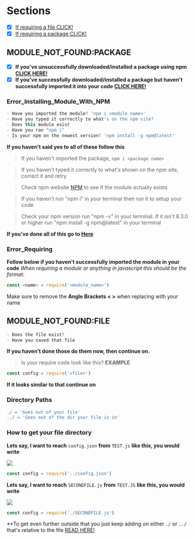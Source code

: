 # Sections
- [x] [If requiring a file CLICK!](#MODULE_NOT_FOUNDFILE)
- [x] [If requiring a package CLICK!](#MODULE_NOT_FOUNDPACKAGE)

## MODULE_NOT_FOUND:PACKAGE
- [x] **If you've unsuccessfully downloaded/installed a package using npm [CLICK HERE!](#Error_Installing_Module_With_NPM)**
- [x] **If you've successfully downloaded/installed a package but haven't successfully imported it into your code [CLICK HERE!](#Error_Requiring)**

### Error_Installing_Module_With_NPM
```javascript
- Have you imported the module? 'npm i <module name>'
- Have you typed it correctly to what's on the npm site?
- Does this module exist
- Have you ran "npm i"
- Is your npm on the newest version? 'npm install -g npm@latest'
```
**If you haven't said yes to all of these follow this**

> If you haven't imported the package, `npm i <package name>`

> If you haven't typed it correctly to what's shown on the npm site, correct it and retry

> Check npm website [NPM](https://www.npmjs.com/search?) to see if the module actually exists 

> If you haven't run "npm i" in your terminal then run it to setup your code

> Check your npm version run "npm -v" in your terminal. If it isn't 8.3.0 or higher run "npm install -g npm@latest" in your terminal

**If you've done all of this go to [Here](Error_Requiring)**


### Error_Requiring
**Follow below if you haven't successfully imported the module in your code**
*When requiring a module or anything in javascript this should be the format:*
```javascript
const <name> = require('<module_name>')
```
Make sure to remove the **Angle Brackets < >** when replacing with your name

## MODULE_NOT_FOUND:FILE
```javascript
- Does the file exist?
- Have you saved that file
```
**If you haven't done those do them now, then continue on.**

> Is your require code look like this?
**EXAMPLE**
```javascript
const config = require('<file>')
```
**If it looks similar to that continue on**

### Directory Paths
```javascript
./ = 'Goes out of your file' 
../ = 'Goes out of the dir your file is in'
```
### How to get your file directory
**Lets say, I want to reach** `config.json` **from** `TEST.js` **like this, you would write**
<p align="left">
<a><img src="https://cdn.upload.systems/uploads/hEDx2dSE.png"/></a> 
</p>

```javascript
const config = require('../config.json')
```

**Lets say, I want to reach** `SECONDFILE.js` **from** `TEST.JS` **like this, you would write**
<p align="left">
<a><img src="https://cdn.upload.systems/uploads/pK72VYvl.png"/></a> 
</p>

```javascript
const config = require('./SECONDFILE.js')
```
**To get even further outside that you just keep adding on either `./` or `../` that's relative to the file [READ HERE!](DirectoryPaths)
